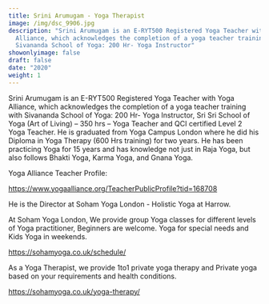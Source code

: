 ```yaml
---
title: Srini Arumugam - Yoga Therapist
image: /img/dsc_9906.jpg
description: "Srini Arumugam is an E-RYT500 Registered Yoga Teacher with Yoga
  Alliance, which acknowledges the completion of a yoga teacher training with
  Sivananda School of Yoga: 200 Hr- Yoga Instructor"
showonlyimage: false
draft: false
date: "2020"
weight: 1
---
```

<!--StartFragment-->

Srini Arumugam is an E-RYT500 Registered Yoga Teacher with Yoga Alliance, which acknowledges the completion of a yoga teacher training with Sivananda School of Yoga: 200 Hr- Yoga Instructor, Sri Sri School of Yoga (Art of Living) – 350 hrs – Yoga Teacher and QCI certified Level 2 Yoga Teacher. He is graduated from Yoga Campus London where he did his Diploma in Yoga Therapy (600 Hrs training) for two years. He has been practicing Yoga for 15 years and has knowledge not just in Raja Yoga, but also follows Bhakti Yoga, Karma Yoga, and Gnana Yoga.

<!--StartFragment-->

Yoga Alliance Teacher Profile:

<https://www.yogaalliance.org/TeacherPublicProfile?tid=168708>

<!--StartFragment-->

He is the Director at Soham Yoga London - Holistic Yoga at Harrow.

At Soham Yoga London, We provide group Yoga classes for different levels of Yoga practitioner, Beginners are welcome. Yoga for special needs and Kids Yoga in weekends.

<https://sohamyoga.co.uk/schedule/>

As a Yoga Therapist, we provide 1to1 private yoga therapy and Private yoga based on your requirements and health conditions.

<!--StartFragment-->

<https://sohamyoga.co.uk/yoga-therapy/>

<!--EndFragment-->